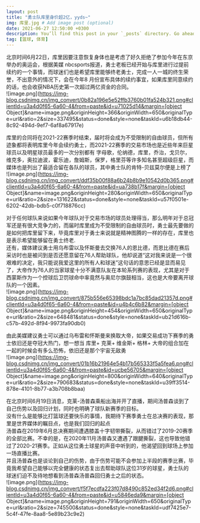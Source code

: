 ```yaml
---
layout: post
title: "勇士队库里身价超2亿，yyds~"
img: 库里.jpg # Add image post (optional)
date: 2021-06-27 12:50:00 +0300
description: You’ll find this post in your `_posts` directory. Go ahead and edit it and re-build the site to see your changes. # Add post description (optional)
tag: [篮球, 体育]
---
```


北京时间6月22日，库里因要注意恢复身体也是考虑了好久拒绝了参加今年在东京举办的奥运会，根据美媒 nbcsports报道，勇士老板已经开始与库里进行过提前续约的一个事情，而球迷们也是希望库里能够终老勇士，完成一人一城的终生荣誉，不出意外的情况下，会在今年8 月份宣布具体的续约事宜，如果库里同意续约的话，也会收获NBA历史第一次超过两亿资金的合同。<br />
![image.png](https://img-blog.csdnimg.cn/img_convert/0b82a196e5e52ffb3760b01fa524b321.png#clientId=u3a4d0f65-6a60-4&from=paste&id=u71025d14&margin=[object Object]&name=image.png&originHeight=366&originWidth=650&originalType=url&ratio=2&size=337495&status=done&style=none&taskId=u6b18db44-8c92-494d-9ef7-6af8a67917e)

库里的合同将在2021-22赛季时结束，届时将会成为不受限制的自由球员，但所有迹象都将表明库里今年会续约勇士，而2021-22赛季的交易市场也是近些年来巨星球员以及明星球员最多的一次分别都有 字母歌，伦纳德，库里，乔治，戈贝尔，维克多，奥拉迪波，霍乐迪，詹姆斯，保罗，格里芬等许多知名甚至超级巨星，而媒体也是列出了最适合留在各队的球员，其中勇士队的肯特-贝兹莫尔便是上榜了<br />
![image.png](https://img-blog.csdnimg.cn/img_convert/ddf35b00f88a6b24b8b9e10542d0b365.png#clientId=u3a4d0f65-6a60-4&from=paste&id=ua738b17f&margin=[object Object]&name=image.png&originHeight=280&originWidth=650&originalType=url&ratio=2&size=131622&status=done&style=none&taskId=u57f0501e-6202-42db-bdb5-c0f718876cc)

对于任何球队来说如果今年球队对于交易市场的球员处理得当，那么明年对于总冠军还是有很大竞争力的，而届时库里成为不受限制的自由球员时，勇士最先要做的是如何把库里留下来，毕竟库里对于勇士来说就是精神图腾的一样的存在，库里也是表示希望能够留在勇士终老.<br />还有，媒体建议勇士用乌布雷以及怀斯曼去交换76人的恩比德，而恩比德在赛后采访时也是被问到是否还愿意留在76人帮助球队，他却说道“这对我来说是一个很艰难的决定，我只能说我爱这里的所有人和球迷”这句话的意思已经是显而易见了，大帝作为76人的当家球星十分不满意队友在本轮系列赛的表现，尤其是对于西蒙斯作为一个控球后卫罚球命中率竟然与奥尼尔旗鼓相当，这也是大帝要离开球队的一个因素。<br />
![image.png](https://img-blog.csdnimg.cn/img_convert/875b556e65398bdc1a7bc85dad21357d.png#clientId=u3a4d0f65-6a60-4&from=paste&id=u4b4c6b82&margin=[object Object]&name=image.png&originHeight=454&originWidth=650&originalType=url&ratio=2&size=648481&status=done&style=none&taskId=ub21d616b-c57b-492d-8f94-9973fa90db0)

由此美媒建议勇士可以通过乌布雷和怀斯曼来换取大帝，如果交易成功下赛季的勇士依旧还是夺冠大热门，想一想当 库里+ 克莱+ 维金斯+ 格林+ 大帝的组合加在一起的时候会有多么恐怖，依旧还是那个宇宙无敌勇<br />
![image.png](https://img-blog.csdnimg.cn/img_convert/01b16b21964e54b17b565333f5a5fea6.png#clientId=u3a4d0f65-6a60-4&from=paste&id=ucbe56705&margin=[object Object]&name=image.png&originHeight=800&originWidth=640&originalType=url&ratio=2&size=790683&status=done&style=none&taskId=u39ff3514-878e-4101-8b77-a3b708b8baa)

在北京时间6月19日消息，克莱-汤普森乘船出海并开了直播，期间汤普森谈到了自己伤势以及回归计划，同时也明确了球队新赛季的目标。<br />没有什么是能够比打篮球还要快乐的事情，我期待下赛季勇士在总决赛的表现，那里是世界媒体的瞩目点，也是我们回归的起点<br />汤普森在2019年6月总决赛期间遭遇膝盖十字韧带撕裂，从而错过了2019-20赛季的全部比赛。不幸的是，在2020年11月汤普森又遭遇了跟腱撕裂，这也导致他错过了2020-21赛季。正如从这位勇士球星的声音中听到的，他渴望回到球场上参加一场直播比赛。<br />并且汤普森也是谈论到自己的伤势，由于伤势可能不会参加上半段的赛季比赛，毕竟我希望自己能够以完全健康的状态复出去帮助球队这位31岁的球星，勇士队的球迷们迫不及待地想看到汤普森汤普森回归勇士之后的状态。<br />
![image.png](https://img-blog.csdnimg.cn/img_convert/f5f7ecdfa223f07d8490c852ed34f2d6.png#clientId=u3a4d0f65-6a60-4&from=paste&id=u5846eda9&margin=[object Object]&name=image.png&originHeight=791&originWidth=650&originalType=url&ratio=2&size=745500&status=done&style=none&taskId=udf7425e7-5c4f-47fe-8aa8-5e89b23c9e2)
